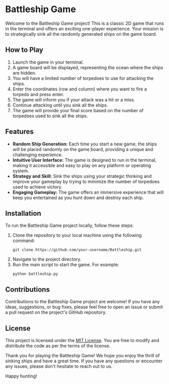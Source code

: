# Battleship Game

Welcome to the Battleship Game project! This is a classic 2D game that runs in the terminal and offers an exciting one-player experience. Your mission is to strategically sink all the randomly generated ships on the game board.

## How to Play
1. Launch the game in your terminal.
2. A game board will be displayed, representing the ocean where the ships are hidden.
3. You will have a limited number of torpedoes to use for attacking the ships.
4. Enter the coordinates (row and column) where you want to fire a torpedo and press enter.
5. The game will inform you if your attack was a hit or a miss.
6. Continue attacking until you sink all the ships.
7. The game will provide your final score based on the number of torpedoes used to sink all the ships.

## Features
- **Random Ship Generation:** Each time you start a new game, the ships will be placed randomly on the game board, providing a unique and challenging experience.
- **Intuitive User Interface:** The game is designed to run in the terminal, making it accessible and easy to play on any platform or operating system.
- **Strategy and Skill:** Sink the ships using your strategic thinking and improve your gameplay by trying to minimize the number of torpedoes used to achieve victory.
- **Engaging Gameplay:** The game offers an immersive experience that will keep you entertained as you hunt down and destroy each ship.

## Installation
To run the Battleship Game project locally, follow these steps:
1. Clone the repository to your local machine using the following command:
   ```
   git clone https://github.com/your-username/Battleship.git
   ```
2. Navigate to the project directory.
3. Run the main script to start the game. For example:
   ```
   python battleship.py
   ```

## Contributions
Contributions to the Battleship Game project are welcome! If you have any ideas, suggestions, or bug fixes, please feel free to open an issue or submit a pull request on the project's GitHub repository.

## License
This project is licensed under the [MIT License](https://opensource.org/licenses/MIT). You are free to modify and distribute the code as per the terms of the license.

Thank you for playing the Battleship Game! We hope you enjoy the thrill of sinking ships and have a great time. If you have any questions or encounter any issues, please don't hesitate to reach out to us.

Happy hunting!